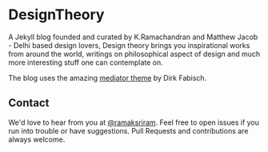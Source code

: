 DesignTheory
============

A Jekyll blog founded and curated by K.Ramachandran and Matthew Jacob - Delhi based design lovers, Design theory brings you inspirational works from around the world, writings on philosophical aspect of design and much more interesting stuff one can contemplate on.

The blog uses the amazing [mediator theme](https://github.com/dirkfabisch/mediator) by Dirk Fabisch.

Contact
-------
We'd love to hear from you at [@ramaksriram](https://twitter.com/ramaksriram). Feel free to open issues if you run into trouble or have suggestions. Pull Requests and contributions are always welcome.
